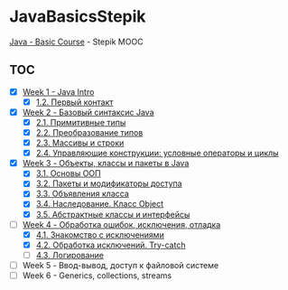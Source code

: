 # JavaBasicsStepik

[Java - Basic Course][1] - Stepik MOOC

## TOC

- [x] [Week 1 - Java Intro](notes/week1.md)
    - [x] [1.2. Первый контакт](notes/week1.md#12-Первый-контакт)
- [x] [Week 2 - Базовый синтаксис Java](notes/week2.md)
    - [x] [2.1. Примитивные типы](notes/week2.md#21-Примитивные-типы)
    - [x] [2.2. Преобразование типов](notes/week2.md#22-Преобразование-типов)
    - [x] [2.3. Массивы и строки](notes/week2.md#23-Массивы-и-строки)
    - [x] [2.4. Управляющие конструкции: условные операторы и циклы](notes/week2.md#Управляющие-конструкции-условные-операторы-и-циклы)
- [x] [Week 3 - Объекты, классы и пакеты в Java](notes/week3.md)
    - [x] [3.1. Основы ООП](notes/week3.md#31-Основы-ООП)
    - [x] [3.2. Пакеты и модификаторы доступа](notes/week3.md#32-Пакеты-и-модификаторы-доступа)
    - [x] [3.3. Объявления класса](notes/week3.md#33-Объявления-класса)
    - [x] [3.4. Наследование. Класс Object](notes/week3.md#34-Наследование-Класс-Object)
    - [x] [3.5. Абстрактные классы и интерфейсы](notes/week3.md#35-Абстрактные-классы-и-интерфейсы)
- [ ] [Week 4 - Обработка ошибок, исключения, отладка](notes/week4.md)
    - [x] [4.1. Знакомство с исключениями](notes/week4.md#41-Исключения)
    - [x] [4.2. Обработка исключений. Try-catch](notes/week4.md#42-Обработка-исключений-Try-catch)
    - [ ] [4.3. Логирование](notes/week4.md#43-Логирование)
- [ ] Week 5 - Ввод-вывод, доступ к файловой системе
- [ ] Week 6 - Generics, collections, streams

 [1]: https://stepik.org/course/Java-%D0%91%D0%B0%D0%B7%D0%BE%D0%B2%D1%8B%D0%B9-%D0%BA%D1%83%D1%80%D1%81-187
